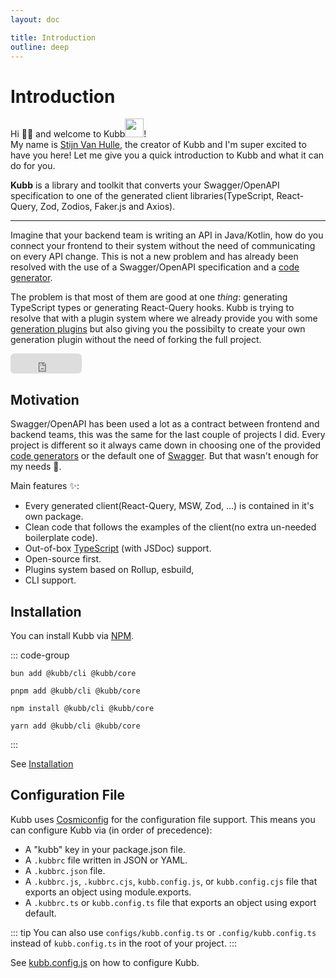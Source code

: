 ```yaml
---
layout: doc

title: Introduction
outline: deep
---
```


<script setup>

import { version } from '../packages/core/package.json'

</script>

# Introduction

Hi 👋🏽 and welcome to Kubb<img width="30" style="display: inline-block;line-height: 30px;" src="/logo.png"/>!<br/>
My name is <a href="https://twitter.com/stijnvanhulle">Stijn Van Hulle</a>, the creator of Kubb and I'm super excited to have you here! Let me give you a quick introduction to Kubb and what it can do for you.

<b>Kubb</b> is a library and toolkit that converts your Swagger/OpenAPI specification to one of the generated client libraries(TypeScript, React-Query, Zod, Zodios, Faker.js and Axios).

<hr/>

Imagine that your backend team is writing an API in Java/Kotlin, how do you connect your frontend to their system without the need of communicating on every API change.
This is not a new problem and has already been resolved with the use of a Swagger/OpenAPI specification and a <a href="https://tools.openapis.org/categories/code-generators.html">code generator</a>.

The problem is that most of them are good at one _thing_: generating TypeScript types or generating React-Query hooks. Kubb is trying to resolve that with a plugin system where we already provide you with some <a href="/plugins/introduction">generation plugins</a> but also giving you the possibilty to create your own generation plugin without the need of forking the full project.

<iframe src="https://github.com/sponsors/stijnvanhulle/button" title="Sponsor stijnvanhulle" height="32" width="114" style="border: 0; border-radius: 6px;"></iframe>

## Motivation

Swagger/OpenAPI has been used a lot as a contract between frontend and backend teams, this was the same for the last couple of projects I did. Every project is different so it always came down in choosing one of the provided <a href="https://tools.openapis.org/categories/code-generators.html">code generators</a> or the default one of <a href="https://swagger.io/tools/swagger-codegen/">Swagger</a>. But that wasn't enough for my needs 🙁.

Main features ✨:

- Every generated client(React-Query, MSW, Zod, ...) is contained in it's own package.
- Clean code that follows the examples of the client(no extra un-needed boilerplate code).
- Out-of-box <a href="https://www.typescriptlang.org/">TypeScript</a> (with JSDoc) support.
- Open-source first.
- Plugins system based on Rollup, esbuild,
- CLI support.

## Installation <Badge type="tip" :text="version" />

You can install Kubb via [NPM](https://www.npmjs.com/).

::: code-group

```shell [bun <img src="/feature/bun.svg"/>]
bun add @kubb/cli @kubb/core
```

```shell [pnpm <img src="/feature/pnpm.svg"/>]
pnpm add @kubb/cli @kubb/core
```

```shell [npm <img src="/feature/npm.svg"/>]
npm install @kubb/cli @kubb/core
```

```shell [yarn <img src="/feature/yarn.svg"/>]
yarn add @kubb/cli @kubb/core
```

:::

See [Installation](/installation)

## Configuration File

Kubb uses [Cosmiconfig](https://github.com/davidtheclark/cosmiconfig) for the configuration file support.
This means you can configure Kubb via (in order of precedence):

- A "kubb" key in your package.json file.
- A `.kubbrc` file written in JSON or YAML.
- A `.kubbrc.json` file.
- A `.kubbrc.js`, `.kubbrc.cjs`, `kubb.config.js`, or `kubb.config.cjs` file that exports an object using module.exports.
- A `.kubbrc.ts` or `kubb.config.ts` file that exports an object using export default.

::: tip
You can also use `configs/kubb.config.ts` or `.config/kubb.config.ts` instead of `kubb.config.ts` in the root of your project.
:::

See [kubb.config.js](/configuration/options) on how to configure Kubb.
